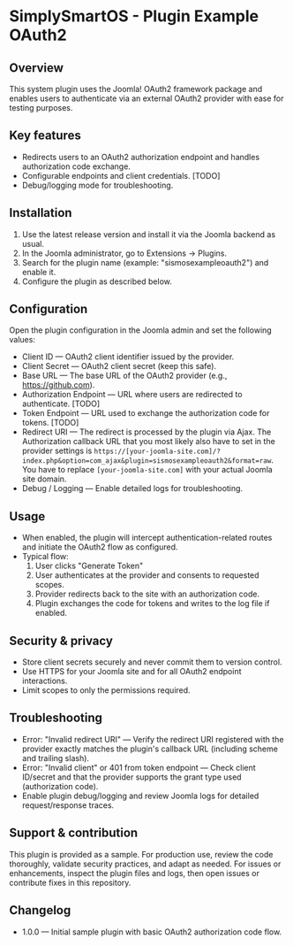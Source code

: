 # SimplySmartOS - Plugin Example OAuth2

## Overview

This system plugin uses the Joomla! OAuth2 framework package and enables users to authenticate via an external OAuth2 provider with ease for testing purposes.

## Key features
- Redirects users to an OAuth2 authorization endpoint and handles authorization code exchange.
- Configurable endpoints and client credentials. [TODO]
- Debug/logging mode for troubleshooting.

## Installation

1. Use the latest release version and install it via the Joomla backend as usual.
2. In the Joomla administrator, go to Extensions → Plugins.
3. Search for the plugin name (example: "sismosexampleoauth2") and enable it.
4. Configure the plugin as described below.

## Configuration

Open the plugin configuration in the Joomla admin and set the following values:

- Client ID — OAuth2 client identifier issued by the provider.
- Client Secret — OAuth2 client secret (keep this safe).
- Base URL — The base URL of the OAuth2 provider (e.g., https://github.com).
- Authorization Endpoint — URL where users are redirected to authenticate. [TODO]
- Token Endpoint — URL used to exchange the authorization code for tokens. [TODO]
- Redirect URI — The redirect is processed by the plugin via Ajax. The Authorization callback URL that you most likely also have to set in the provider settings is `https://[your-joomla-site.com]/?index.php&option=com_ajax&plugin=sismosexampleoauth2&format=raw`.\
   You have to replace `[your-joomla-site.com]` with your actual Joomla site domain.
- Debug / Logging — Enable detailed logs for troubleshooting.

## Usage

- When enabled, the plugin will intercept authentication-related routes and initiate the OAuth2 flow as configured.
- Typical flow:
  1. User clicks "Generate Token"
  2. User authenticates at the provider and consents to requested scopes.
  3. Provider redirects back to the site with an authorization code.
  4. Plugin exchanges the code for tokens and writes to the log file if enabled.

## Security & privacy

- Store client secrets securely and never commit them to version control.
- Use HTTPS for your Joomla site and for all OAuth2 endpoint interactions.
- Limit scopes to only the permissions required.

## Troubleshooting

- Error: "Invalid redirect URI" — Verify the redirect URI registered with the provider exactly matches the plugin's callback URL (including scheme and trailing slash).
- Error: "Invalid client" or 401 from token endpoint — Check client ID/secret and that the provider supports the grant type used (authorization code).
- Enable plugin debug/logging and review Joomla logs for detailed request/response traces.


## Support & contribution

This plugin is provided as a sample. For production use, review the code thoroughly, validate security practices, and adapt as needed. For issues or enhancements, inspect the plugin files and logs, then open issues or contribute fixes in this repository.

## Changelog

- 1.0.0 — Initial sample plugin with basic OAuth2 authorization code flow.
